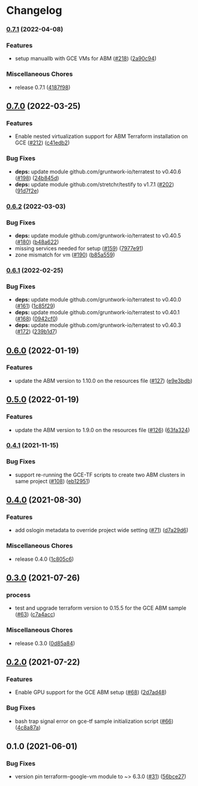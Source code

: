 # Changelog

### [0.7.1](https://github.com/GoogleCloudPlatform/anthos-samples/compare/v0.7.0...v0.7.1) (2022-04-08)


### Features

* setup manuallb with GCE VMs for ABM ([#218](https://github.com/GoogleCloudPlatform/anthos-samples/issues/218)) ([2a90c94](https://github.com/GoogleCloudPlatform/anthos-samples/commit/2a90c94b08264da2e644d3fb845e31eda04e7c18))


### Miscellaneous Chores

* release 0.7.1 ([4187f98](https://github.com/GoogleCloudPlatform/anthos-samples/commit/4187f985494f0dcab22edacfdbe5874b6cae0aa9))

## [0.7.0](https://github.com/GoogleCloudPlatform/anthos-samples/compare/v0.6.2...v0.7.0) (2022-03-25)


### Features

* Enable nested virtualization support for ABM Terraform installation on GCE ([#212](https://github.com/GoogleCloudPlatform/anthos-samples/issues/212)) ([c41edb2](https://github.com/GoogleCloudPlatform/anthos-samples/commit/c41edb20837942482fe4e05307d5d1e6d405f2f7))


### Bug Fixes

* **deps:** update module github.com/gruntwork-io/terratest to v0.40.6 ([#198](https://github.com/GoogleCloudPlatform/anthos-samples/issues/198)) ([24b845d](https://github.com/GoogleCloudPlatform/anthos-samples/commit/24b845dbfbcc12de8caa3a83a8ae8b6b8d725b7d))
* **deps:** update module github.com/stretchr/testify to v1.7.1 ([#202](https://github.com/GoogleCloudPlatform/anthos-samples/issues/202)) ([91d7f2e](https://github.com/GoogleCloudPlatform/anthos-samples/commit/91d7f2ebe01caa073baec8c32fad2ee026a051f7))

### [0.6.2](https://github.com/GoogleCloudPlatform/anthos-samples/compare/v0.6.1...v0.6.2) (2022-03-03)


### Bug Fixes

* **deps:** update module github.com/gruntwork-io/terratest to v0.40.5 ([#180](https://github.com/GoogleCloudPlatform/anthos-samples/issues/180)) ([b48a622](https://github.com/GoogleCloudPlatform/anthos-samples/commit/b48a6222b4450089c222c6547836c9a31cc15b7a))
* missing services needed for setup ([#159](https://github.com/GoogleCloudPlatform/anthos-samples/issues/159)) ([7977e91](https://github.com/GoogleCloudPlatform/anthos-samples/commit/7977e9134cfcafaae16af57c521a3035e9accf81))
* zone mismatch for vm ([#190](https://github.com/GoogleCloudPlatform/anthos-samples/issues/190)) ([b85a559](https://github.com/GoogleCloudPlatform/anthos-samples/commit/b85a559da40f1419ee94639084b18e276278f78a))

### [0.6.1](https://github.com/GoogleCloudPlatform/anthos-samples/compare/v0.6.0...v0.6.1) (2022-02-25)


### Bug Fixes

* **deps:** update module github.com/gruntwork-io/terratest to v0.40.0 ([#161](https://github.com/GoogleCloudPlatform/anthos-samples/issues/161)) ([1c85f29](https://github.com/GoogleCloudPlatform/anthos-samples/commit/1c85f29e3838d1bb1fb53d31676393fb853ceb1b))
* **deps:** update module github.com/gruntwork-io/terratest to v0.40.1 ([#168](https://github.com/GoogleCloudPlatform/anthos-samples/issues/168)) ([0942cf0](https://github.com/GoogleCloudPlatform/anthos-samples/commit/0942cf05f9b2e705dc3badf585111105f4de4d2d))
* **deps:** update module github.com/gruntwork-io/terratest to v0.40.3 ([#172](https://github.com/GoogleCloudPlatform/anthos-samples/issues/172)) ([239b1d7](https://github.com/GoogleCloudPlatform/anthos-samples/commit/239b1d74250a219ac5d102eda7201c8931ad998a))

## [0.6.0](https://github.com/GoogleCloudPlatform/anthos-samples/compare/v0.5.0...v0.6.0) (2022-01-19)


### Features

* update the ABM version to 1.10.0 on the resources file ([#127](https://github.com/GoogleCloudPlatform/anthos-samples/issues/127)) ([e9e3bdb](https://github.com/GoogleCloudPlatform/anthos-samples/commit/e9e3bdbb96c5ae66f4d980cb92b240123bcc233b))

## [0.5.0](https://github.com/GoogleCloudPlatform/anthos-samples/compare/v0.4.1...v0.5.0) (2022-01-19)


### Features

* update the ABM version to 1.9.0 on the resources file ([#126](https://github.com/GoogleCloudPlatform/anthos-samples/issues/126)) ([63fa324](https://github.com/GoogleCloudPlatform/anthos-samples/commit/63fa324358195271a4dac9725e210fcc6bf54bf9))

### [0.4.1](https://www.github.com/GoogleCloudPlatform/anthos-samples/compare/v0.4.0...v0.4.1) (2021-11-15)


### Bug Fixes

* support re-running the GCE-TF scripts to create two ABM clusters in same project ([#108](https://www.github.com/GoogleCloudPlatform/anthos-samples/issues/108)) ([eb12951](https://www.github.com/GoogleCloudPlatform/anthos-samples/commit/eb12951d81fc48afcde6d9957225c2396db7df64))

## [0.4.0](https://www.github.com/GoogleCloudPlatform/anthos-samples/compare/v0.3.0...v0.4.0) (2021-08-30)


### Features

* add oslogin metadata to override project wide setting ([#71](https://www.github.com/GoogleCloudPlatform/anthos-samples/issues/71)) ([d7a29d6](https://www.github.com/GoogleCloudPlatform/anthos-samples/commit/d7a29d62c7755b66348ca774b7169eebea3367bb))


### Miscellaneous Chores

* release 0.4.0 ([1c805c6](https://www.github.com/GoogleCloudPlatform/anthos-samples/commit/1c805c626ea986f6f8c3a14a341cf7c2af864ddd))

## [0.3.0](https://www.github.com/GoogleCloudPlatform/anthos-samples/compare/v0.2.0...v0.3.0) (2021-07-26)


### process

* test and upgrade terraform version to 0.15.5 for the GCE ABM sample ([#63](https://www.github.com/GoogleCloudPlatform/anthos-samples/issues/63)) ([c7a4acc](https://www.github.com/GoogleCloudPlatform/anthos-samples/commit/c7a4acc509e4e33c5347c4aabf729fa7300e6944))


### Miscellaneous Chores

* release 0.3.0 ([0d85a84](https://www.github.com/GoogleCloudPlatform/anthos-samples/commit/0d85a84fda9c7018a695e789421ed3b8ba70210e))

## [0.2.0](https://www.github.com/GoogleCloudPlatform/anthos-samples/compare/v0.1.0...v0.2.0) (2021-07-22)


### Features

* Enable GPU support for the GCE ABM setup ([#68](https://www.github.com/GoogleCloudPlatform/anthos-samples/issues/68)) ([2d7ad48](https://www.github.com/GoogleCloudPlatform/anthos-samples/commit/2d7ad48e29cf150480ea4ec0ce3c15f1bd91f446))


### Bug Fixes

* bash trap signal error on gce-tf sample initialization script ([#66](https://www.github.com/GoogleCloudPlatform/anthos-samples/issues/66)) ([4c8a87a](https://www.github.com/GoogleCloudPlatform/anthos-samples/commit/4c8a87a9b989d7246fcb2e93097cda281ec5831b))

## 0.1.0 (2021-06-01)


### Bug Fixes

* version pin terraform-google-vm module to ~> 6.3.0 ([#31](https://www.github.com/GoogleCloudPlatform/anthos-samples/issues/31)) ([56bce27](https://www.github.com/GoogleCloudPlatform/anthos-samples/commit/56bce27f84cca4b8bb85943e1a16b60c98925bb6))
